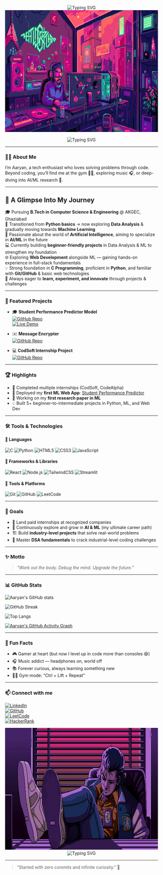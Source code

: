 <div align="center">

  <img src="https://readme-typing-svg.herokuapp.com?font=Fira+Code&size=28&pause=1000&center=true&vCenter=true&width=700&lines=💬+Hey+There+.+.+.+!;+🗣️+I+am+👤+Aaryan+Kumar+👤;🔊...+Welcome+to+my+profile!+📝" alt="Typing SVG" />

  <br/>
  <img src="4.gif" alt="Cartoon robot coding" width="1500" height="400"/>

</div>

<p align="center">
  <img src="https://readme-typing-svg.herokuapp.com?font=Fira+Code&weight=600&size=28&pause=1000&color=36BCF7&center=true&vCenter=true&width=650&lines=🌐+Tech+Explorer;🚀+Aspiring+SDE;🤖+AI%2FML+Enthusiast&multi=true" alt="Typing SVG" />
</p>

---

### 👨‍💻 About Me
I’m Aaryan, a tech enthusiast who loves solving problems through code.  
Beyond coding, you’ll find me at the gym 🏋️‍♂️, exploring music 🎧, or deep-diving into AI/ML research 🤖.

---

## 🌟 A Glimpse Into My Journey

🎓 Pursuing **B.Tech in Computer Science & Engineering** @ AKGEC, Ghaziabad  
🌱 Transitioned from **Python basics** → now exploring **Data Analysis** & gradually moving towards **Machine Learning**  
🧠 Passionate about the world of **Artificial Intelligence**, aiming to specialize in **AI/ML** in the future  
💻 Currently building **beginner-friendly projects** in Data Analysis & ML to strengthen my foundation  
🌐 Exploring **Web Development** alongside ML — gaining hands-on experience in full-stack fundamentals  
💡 Strong foundation in **C Programming**, proficient in **Python**, and familiar with **Git/GitHub** & basic web technologies  
🚀 Always eager to **learn, experiment, and innovate** through projects & challenges

---

### 🌟 Featured Projects

- 🎓 **Student Performance Predictor Model**  
  [![GitHub Repo](https://img.shields.io/badge/Repo-Student--Performance--Predictor--Model-blue?style=for-the-badge&logo=github)](https://github.com/aaryan498/STUDENT-PERFORMANCE-PREDICTOR-MODEL)  
  [![Live Demo](https://img.shields.io/badge/Live-Demo-brightgreen?style=for-the-badge&logo=streamlit&logoColor=white)](https://student-performance-predictor-model-aaryan.streamlit.app/)

- ✉️ **Message Encrypter**  
  [![GitHub Repo](https://img.shields.io/badge/Repo-Message--Encrypter-green?style=for-the-badge&logo=github)](https://github.com/aaryan498/Project-Encoder-Decoder)

- 💻 **CodSoft Internship Project**  
  [![GitHub Repo](https://img.shields.io/badge/Repo-CodSoft--Internship--Project-purple?style=for-the-badge&logo=github)](https://github.com/aaryan498/CODSOFT)

---

### 🏆 Highlights
- 🥇 Completed multiple internships (CodSoft, CodeAlpha)  
- 🚀 Deployed my **first ML Web App**: [Student Performance Predictor](https://your-streamlit-link)  
- 📜 Working on my **first research paper in ML**  
- 💡 Built 5+ beginner-to-intermediate projects in Python, ML, and Web Dev

---

### 🛠️ Tools & Technologies

#### 🔹 Languages
![C](https://img.shields.io/badge/C-00599C?style=for-the-badge&logo=c&logoColor=white)
![Python](https://img.shields.io/badge/Python-3776AB?style=for-the-badge&logo=python&logoColor=white)
![HTML5](https://img.shields.io/badge/HTML5-E34F26?style=for-the-badge&logo=html5&logoColor=white)
![CSS3](https://img.shields.io/badge/CSS3-1572B6?style=for-the-badge&logo=css3&logoColor=white)
![JavaScript](https://img.shields.io/badge/JavaScript-F7DF1E?style=for-the-badge&logo=javascript&logoColor=black)

#### 🔹 Frameworks & Libraries
![React](https://img.shields.io/badge/React-20232A?style=for-the-badge&logo=react&logoColor=61DAFB)
![Node.js](https://img.shields.io/badge/Node.js-339933?style=for-the-badge&logo=nodedotjs&logoColor=white)
![TailwindCSS](https://img.shields.io/badge/TailwindCSS-06B6D4?style=for-the-badge&logo=tailwindcss&logoColor=white)
![Streamlit](https://img.shields.io/badge/Streamlit-FF4B4B?style=for-the-badge&logo=streamlit&logoColor=white)

#### 🔹 Tools & Platforms
![Git](https://img.shields.io/badge/Git-F05032?style=for-the-badge&logo=git&logoColor=white)
![GitHub](https://img.shields.io/badge/GitHub-181717?style=for-the-badge&logo=github&logoColor=white)
![LeetCode](https://img.shields.io/badge/LeetCode-FFA116?style=for-the-badge&logo=leetcode&logoColor=black)

---

### 🎯 Goals  

- 💼 Land paid internships at recognized companies  
- 🤖 Continuously explore and grow in **AI & ML** (my ultimate career path)  
- 🏗️ Build **industry-level projects** that solve real-world problems  
- 🔑 Master **DSA fundamentals** to crack industrial-level coding challenges

---

### ✨ Motto  
> _"Work out the body. Debug the mind. Upgrade the future."_

---

### 📊 GitHub Stats

![Aaryan's GitHub stats](https://github-readme-stats.vercel.app/api?username=aaryan498&show_icons=true&theme=radical)

![GitHub Streak](https://streak-stats.demolab.com?user=aaryan498&theme=radical)

![Top Langs](https://github-readme-stats.vercel.app/api/top-langs/?username=aaryan498&layout=compact&theme=radical)

[![Aaryan's GitHub Activity Graph](https://github-readme-activity-graph.vercel.app/graph?username=aaryan498&theme=radical)](https://github.com/aaryan498)

---

### 🎯 Fun Facts
- 🎮 Gamer at heart (but now I level up in code more than consoles 😅)  
- 🎧 Music addict — headphones on, world off  
- 📚 Forever curious, always learning something new  
- 🏋️‍♂️ Gym mode: “Ctrl + Lift + Repeat”

---

### 📫 Connect with me

[![LinkedIn](https://img.shields.io/badge/LinkedIn-Connect-blue?style=for-the-badge&logo=linkedin)](https://www.linkedin.com/in/aaryan-kumar-ai-498-coder)  
[![GitHub](https://img.shields.io/badge/GitHub-Profile-black?style=for-the-badge&logo=github)](https://github.com/aaryan498)  
[![LeetCode](https://img.shields.io/badge/LeetCode-Profile-orange?style=for-the-badge&logo=leetcode)](https://leetcode.com/u/aaryan_498/)  
[![HackerRank](https://img.shields.io/badge/HackerRank-Profile-2EC866?style=for-the-badge&logo=hackerrank&logoColor=white)](https://www.hackerrank.com/profile/kumaraaryan498)
<div align="center">
 
  <img src="1.gif" alt="Cartoon robot coding" width="1500" height="400"/>
  <br/>
  <img src="https://readme-typing-svg.herokuapp.com?font=Fira+Code&size=28&pause=1000&center=true&vCenter=true&width=700&lines=🔊+Waiting+for+you+to+connect+.+.+.+!;🤝+Thank+you+!" alt="Typing SVG" />
</div>

---

> “Started with zero commits and infinite curiosity.” 🌱
